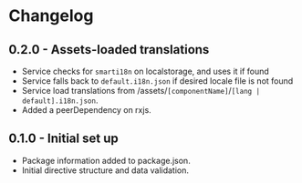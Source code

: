 # Changelog

## 0.2.0 - Assets-loaded translations
- Service checks for ```smarti18n``` on localstorage, and uses it if found
- Service falls back to ```default.i18n.json``` if desired locale file is not found
- Service load translations from /assets/```[componentName]```/```[lang | default].i18n.json```.
- Added a peerDependency on rxjs.

## 0.1.0 - Initial set up
- Package information added to package.json.
- Initial directive structure and data validation.
